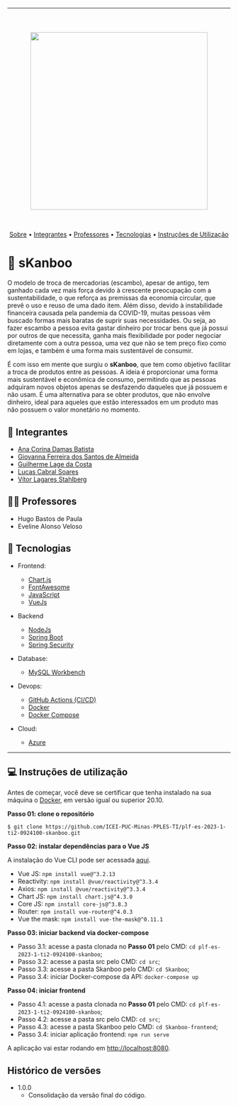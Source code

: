 <hr>
<br>
<h3 align="center">
<img width="400px" src="./docs/imagens/logo_traçada.png">
</h3>
<br>
<p align="center">
 <a href="#-sKanboo">Sobre</a> •
 <a href="#-integrantes">Integrantes</a> • 
 <a href="#-professor">Professores</a> • 
 <a href="#-tecnologias">Tecnologias</a> • 
 <a href="#-instruções-de-utilização">Instruções de Utilização</a>  
</p>

# 📝 sKanboo

O modelo de troca de mercadorias (escambo), apesar de antigo, tem ganhado cada vez mais força devido à crescente preocupação com a sustentabilidade, o que reforça as premissas da economia circular, que prevê o uso e reuso de uma dado item. Além disso, devido à instabilidade financeira causada pela pandemia da COVID-19, muitas pessoas vêm buscado formas mais baratas de suprir suas necessidades. Ou seja, ao fazer escambo a pessoa evita gastar dinheiro por trocar bens que já possui por outros de que necessita, ganha mais flexibilidade por poder negociar diretamente com a outra pessoa, uma vez que não se tem preço fixo como em lojas, e também é uma forma mais sustentável de consumir.

É com isso em mente que surgiu o **sKanboo**, que tem como objetivo facilitar a troca de produtos entre as pessoas. A ideia é proporcionar uma forma mais sustentável e econômica de consumo, permitindo que as pessoas adquiram novos objetos apenas se desfazendo daqueles que já possuem e não usam. É uma alternativa para se obter produtos, que não envolve dinheiro, ideal para aqueles que estão interessados em um produto mas não possuem o valor monetário no momento.

## 🤜 Integrantes

* [Ana Corina Damas Batista](https://github.com/corinnnab)
* [Giovanna Ferreira dos Santos de Almeida](https://github.com/giuvanna)
* [Guilherme Lage da Costa](https://github.com/guilhermelcosta)
* [Lucas Cabral Soares](https://github.com/lcsoares2022)
* [Vítor Lagares Stahlberg](https://github.com/VitorLS0)

## 👨‍💻 Professores

* Hugo Bastos de Paula
* Eveline Alonso Veloso

## 🚀 Tecnologias
- Frontend:
  - [Chart.js](https://www.chartjs.org/)
  - [FontAwesome](https://fontawesome.com/)
  - [JavaScript](https://www.javascript.com/)
  - [VueJs](https://vuejs.org/)

- Backend
  - [NodeJs](https://nodejs.org/)
  - [Spring Boot](https://spring.io/projects/spring-boot)
  - [Spring Security](https://spring.io/projects/spring-security)

- Database:
  - [MySQL Workbench](https://www.mysql.com/products/workbench/)
  
- Devops:
  - [GitHub Actions (CI/CD)](https://github.com/features/actions)
  - [Docker](https://www.docker.com/)
  - [Docker Compose](https://docs.docker.com/compose/)
    
- Cloud:
  - [Azure](https://azure.microsoft.com/) 

---
## 💻 Instruções de utilização

Antes de começar, você deve se certificar que tenha instalado na sua máquina o [Docker](https://docs.docker.com/engine/install/ubuntu/), em versão igual ou superior 20.10.

**Passo 01: clone o repositório**

`$ git clone https://github.com/ICEI-PUC-Minas-PPLES-TI/plf-es-2023-1-ti2-0924100-skanboo.git`

**Passo 02: instalar dependências para o Vue JS**

A instalação do Vue CLI pode ser acessada [aqui](https://cli.vuejs.org/guide/).

- Vue JS: `npm install vue@^3.2.13`
- Reactivity: `npm install @vue/reactivity@^3.3.4`
- Axios: `npm install @vue/reactivity@^3.3.4` 
- Chart JS: `npm install chart.js@^4.3.0`
- Core JS: `npm install core-js@^3.8.3`
- Router: `npm install vue-router@^4.0.3`
- Vue the mask: `npm install vue-the-mask@^0.11.1`

**Passo 03: iniciar backend via docker-compose**

- Passo 3.1: acesse a pasta clonada no **Passo 01** pelo CMD: `cd plf-es-2023-1-ti2-0924100-skanboo`;
- Passo 3.2: acesse a pasta src pelo CMD: `cd src`;
- Passo 3.3: acesse a pasta Skanboo pelo CMD: `cd Skanboo`;
- Passo 3.4: iniciar Docker-compose da API: `docker-compose up`

**Passo 04: iniciar frontend**

- Passo 4.1: acesse a pasta clonada no **Passo 01** pelo CMD: `cd plf-es-2023-1-ti2-0924100-skanboo`;
- Passo 4.2: acesse a pasta src pelo CMD: `cd src`;
- Passo 4.3: acesse a pasta Skanboo pelo CMD: `cd Skanboo-frontend`;
- Passo 3.4: iniciar aplicação frontend: `npm run serve`

A aplicação vai estar rodando em <http://localhost:8080>.

## Histórico de versões

* 1.0.0
  * Consolidação da versão final do código.
  
